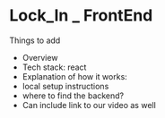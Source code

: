# Lock_In _ FrontEnd

Things to add
- Overview
- Tech stack: react
- Explanation of how it works: 
- local setup instructions
- where to find the backend?
- Can include link to our video as well

